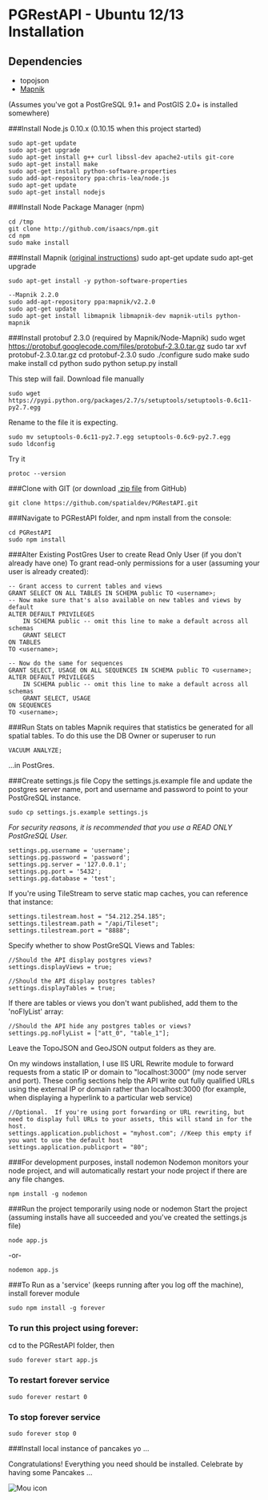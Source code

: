 PGRestAPI - Ubuntu 12/13 Installation
=========

## Dependencies

* topojson
* [Mapnik](https://github.com/mapnik/mapnik)

(Assumes you've got a PostGreSQL 9.1+ and PostGIS 2.0+ is installed somewhere)

###Install Node.js 0.10.x (0.10.15 when this project started)

	sudo apt-get update
	sudo apt-get upgrade
	sudo apt-get install g++ curl libssl-dev apache2-utils git-core
	sudo apt-get install make
	sudo apt-get install python-software-properties
	sudo add-apt-repository ppa:chris-lea/node.js
	sudo apt-get update 
	sudo apt-get install nodejs

###Install Node Package Manager (npm)

	cd /tmp 
	git clone http://github.com/isaacs/npm.git 
	cd npm 
	sudo make install

###Install Mapnik ([original instructions](https://github.com/mapnik/mapnik/wiki/UbuntuInstallation))
	sudo apt-get update
	sudo apt-get upgrade

	sudo apt-get install -y python-software-properties

	--Mapnik 2.2.0
	sudo add-apt-repository ppa:mapnik/v2.2.0
	sudo apt-get update
	sudo apt-get install libmapnik libmapnik-dev mapnik-utils python-mapnik

###Install  protobuf 2.3.0 (required by Mapnik/Node-Mapnik)
	sudo wget https://protobuf.googlecode.com/files/protobuf-2.3.0.tar.gz
	sudo tar xvf protobuf-2.3.0.tar.gz
	cd protobuf-2.3.0
	sudo ./configure
	sudo make
	sudo make install
	cd python
	sudo python setup.py install

This step will fail.  Download file manually

	sudo wget https://pypi.python.org/packages/2.7/s/setuptools/setuptools-0.6c11-py2.7.egg

Rename to the file it is expecting.

	sudo mv setuptools-0.6c11-py2.7.egg setuptools-0.6c9-py2.7.egg
	sudo ldconfig

Try it

	protoc --version

###Clone with GIT (or download [.zip file](https://github.com/spatialdev/PGRestAPI/archive/docs.zip) from GitHub)

    git clone https://github.com/spatialdev/PGRestAPI.git

###Navigate to PGRestAPI folder, and npm install
from the console:  
   
	cd PGRestAPI
	sudo npm install

###Alter Existing PostGres User to create Read Only User (if you don't already have one)
To grant read-only permissions for a user (assuming your user is already created):  

	-- Grant access to current tables and views
	GRANT SELECT ON ALL TABLES IN SCHEMA public TO <username>;
	-- Now make sure that's also available on new tables and views by default
	ALTER DEFAULT PRIVILEGES
		IN SCHEMA public -- omit this line to make a default across all schemas
		GRANT SELECT
	ON TABLES 
	TO <username>;

	-- Now do the same for sequences
	GRANT SELECT, USAGE ON ALL SEQUENCES IN SCHEMA public TO <username>;
	ALTER DEFAULT PRIVILEGES
		IN SCHEMA public -- omit this line to make a default across all schemas
		GRANT SELECT, USAGE
	ON SEQUENCES 
	TO <username>;

###Run Stats on tables
Mapnik requires that statistics be generated for all spatial tables.
To do this use the DB Owner or superuser to run 

	VACUUM ANALYZE;

...in PostGres.

###Create settings.js file
Copy the settings.js.example file and update the postgres server name, port and username and password to point to your PostGreSQL instance.
	
	sudo cp settings.js.example settings.js

*For security reasons, it is recommended that you use a READ ONLY PostGreSQL User.*

	settings.pg.username = 'username';
	settings.pg.password = 'password';
	settings.pg.server = '127.0.0.1';
	settings.pg.port = '5432';
	settings.pg.database = 'test';

If you're using TileStream to serve static map caches, you can reference that instance:

	settings.tilestream.host = "54.212.254.185";
	settings.tilestream.path = "/api/Tileset";
	settings.tilestream.port = "8888";

Specify whether to show PostGreSQL Views and Tables:

	//Should the API display postgres views?
	settings.displayViews = true;

	//Should the API display postgres tables?
	settings.displayTables = true;

If there are tables or views you don't want published, add them to the 'noFlyList' array:

	//Should the API hide any postgres tables or views?
	settings.pg.noFlyList = ["att_0", "table_1"];


Leave the TopoJSON and GeoJSON output folders as they are.

On my windows installation, I use IIS URL Rewrite module to forward requests from a static IP or domain to "localhost:3000" (my node server and port).
These config sections help the API write out fully qualified URLs using the external IP or domain rather than localhost:3000 (for example, when displaying a hyperlink to a particular web service)

	//Optional.  If you're using port forwarding or URL rewriting, but need to display full URLs to your assets, this will stand in for the host.
	settings.application.publichost = "myhost.com"; //Keep this empty if you want to use the default host
	settings.application.publicport = "80";


###For development purposes, install nodemon
Nodemon monitors your node project, and will automatically restart your node project if there are any file changes.
	
	npm install -g nodemon


###Run the project temporarily using node or nodemon
Start the project (assuming installs have all succeeded and you've created the settings.js file)
	
	node app.js

-or-

	nodemon app.js


###To Run as a 'service' (keeps running after you log off the machine), install forever module

	sudo npm install -g forever

### To run this project using forever:
cd to the PGRestAPI folder, then  
	
	sudo forever start app.js

### To restart forever service

	sudo forever restart 0

### To stop forever service

	sudo forever stop 0

###Install local instance of pancakes yo …

Congratulations!  Everything you need should be installed.  Celebrate by having some Pancakes …

![Mou icon](http://173.201.28.147/pgRESTAPI/chubbs.JPG)